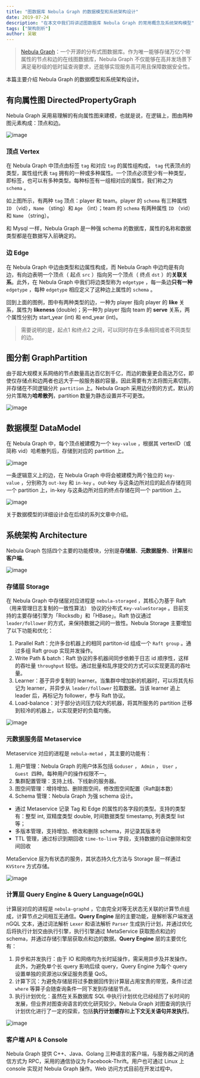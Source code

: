 ```yaml
---
title: "图数据库 Nebula Graph 的数据模型和系统架构设计"
date: 2019-07-24
description: "在本文中我们将讲述图数据库 Nebula Graph 的常用概念及系统架构模型"
tags: ["架构剖析"]
author: 吴敏
---
```


> [Nebula Graph](https://0x7.me/osc2github)：一个开源的分布式图数据库。作为唯一能够存储万亿个带属性的节点和边的在线图数据库，Nebula Graph 不仅能够在高并发场景下满足毫秒级的低时延查询要求，还能够实现服务高可用且保障数据安全性。

本篇主要介绍 Nebula Graph 的数据模型和系统架构设计。

## 有向属性图 DirectedPropertyGraph

Nebula Graph 采用易理解的有向属性图来建模，也就是说，在逻辑上，图由两种图元素构成：顶点和边。

![image](https://nebula-blog.azureedge.net/nebula-blog/DataModel01.png)

### 顶点 Vertex

在 Nebula Graph 中顶点由标签 `tag` 和对应 `tag` 的属性组构成， `tag` 代表顶点的类型，属性组代表 `tag` 拥有的一种或多种属性。一个顶点必须至少有一种类型，即标签，也可以有多种类型。每种标签有一组相对应的属性，我们称之为 `schema` 。

如上图所示，有两种 `tag` 顶点：player 和 team。player 的 `schema` 有三种属性 `ID` （vid），`Name` （sting）和 `Age` （int）；team 的 `schema` 有两种属性 `ID` （vid）和 `Name` （string）。

和 Mysql 一样，Nebula Graph 是一种强 schema 的数据库，属性的名称和数据类型都是在数据写入前确定的。


### 边 Edge

在 Nebula Graph 中边由类型和边属性构成，而 Nebula Graph 中边均是有向边，有向边表明一个顶点（ 起点 `src` ）指向另一个顶点（ 终点 `dst` ）的**关联关系**。此外，在 Nebula Graph 中我们将边类型称为 `edgetype` ，每一条边**只有一种**`edgetype` ，每种 `edgetype` 相应定义了这种边上属性的 `schema` 。

回到上面的图例，图中有两种类型的边，一种为 player 指向 player 的 **like** 关系，属性为 **likeness** (double)；另一种为 player 指向 team 的 **serve** 关系，两个属性分别为 start_year (int) 和 end_year (int)。

> 需要说明的是，起点1 和终点2 之间，可以同时存在多条相同或者不同类型的边。

## 图分割 GraphPartition

由于超大规模关系网络的节点数量高达百亿到千亿，而边的数量更会高达万亿，即使仅存储点和边两者也远大于一般服务器的容量。因此需要有方法将图元素切割，并存储在不同逻辑分片 `partition` 上。Nebula Graph 采用边分割的方式，默认的分片策略为**哈希散列**，partition 数量为静态设置并不可更改。

![image](https://nebula-blog.azureedge.net/nebula-blog/DataModel02.png)

## 数据模型 DataModel

在 Nebula Graph 中，每个顶点被建模为一个 `key-value` ，根据其 vertexID（或简称 vid）哈希散列后，存储到对应的 partition 上。

![image](https://nebula-blog.azureedge.net/nebula-blog/DataModel03.png)

一条逻辑意义上的边，在 Nebula Graph 中将会被建模为两个独立的 `key-value` ，分别称为 `out-key` 和 `in-key` 。out-key 与这条边所对应的起点存储在同一个 partition 上，in-key 与这条边所对应的终点存储在同一个 partition 上。

![image](https://nebula-blog.azureedge.net/nebula-blog/DataModel04.png)

关于数据模型的详细设计会在后续的系列文章中介绍。

## 系统架构 Architecture

Nebula Graph 包括四个主要的功能模块，分别是**存储层**、**元数据服务**、**计算层**和**客户端**。

![image](https://nebula-blog.azureedge.net/nebula-blog/DataModel05.png)

### 存储层 Storage

在 Nebula Graph 中存储层对应进程是 `nebula-storaged` ，其核心为基于 Raft（用来管理日志复制的一致性算法） 协议的分布式 `Key-valueStorage` 。目前支持的主要存储引擎为「Rocksdb」和「HBase」。Raft 协议通过 `leader/follower` 的方式，来保持数据之间的一致性。Nebula Storage 主要增加了以下功能和优化：

1. Parallel Raft：允许多台机器上的相同 partiton-id 组成一个 `Raft group` 。通过多组 Raft group 实现并发操作。
1. Write Path & batch：Raft 协议的多机器间同步依赖于日志 id 顺序性，这样的吞吐量 `throughput` 较低。通过批量和乱序提交的方式可以实现更高的吞吐量。
1. Learner：基于异步复制的 learner。当集群中增加新的机器时，可以将其先标记为 learner，并异步从 `leader/follower` 拉取数据。当该 learner 追上 leader 后，再标记为 follower，参与 Raft 协议。
1. Load-balance：对于部分访问压力较大的机器，将其所服务的 partition 迁移到较冷的机器上，以实现更好的负载均衡。

![image](https://nebula-blog.azureedge.net/nebula-blog/DataModel06.png)

### 元数据服务层 Metaservice

Metaservice 对应的进程是 `nebula-metad` ，其主要的功能有：

1. 用户管理：Nebula Graph 的用户体系包括 `Goduser` ， `Admin` ， `User` ， `Guest`  四种。每种用户的操作权限不一。
1. 集群配置管理：支持上线、下线新的服务器。
1. 图空间管理：增持增加、删除图空间，修改图空间配置（Raft副本数）
1. Schema 管理：Nebula Graph 为强 schema 设计。
  - 通过 Metaservice 记录 Tag 和 Edge 的属性的各字段的类型。支持的类型有：整型 int, 双精度类型 double, 时间数据类型 timestamp, 列表类型 list等；
  - 多版本管理，支持增加、修改和删除 schema，并记录其版本号
  - TTL 管理，通过标识到期回收 `time-to-live` 字段，支持数据的自动删除和空间回收

MetaService 层为有状态的服务，其状态持久化方法与 Storage 层一样通过 `KVStore` 方式存储。

![image](https://nebula-blog.azureedge.net/nebula-blog/DataModel07.png)

### 计算层 Query Engine & Query Language(nGQL)

计算层对应的进程是 `nebula-graphd` ，它由完全对等无状态无关联的计算节点组成，计算节点之间相互无通信。**Query Engine** 层的主要功能，是解析客户端发送 nGQL 文本，通过词法解析 `Lexer` 和语法解析 `Parser` 生成执行计划，并通过优化后将执行计划交由执行引擎，执行引擎通过 MetaService 获取图点和边的 schema，并通过存储引擎层获取点和边的数据。**Query Engine** 层的主要优化有：

1. 异步和并发执行：由于 IO 和网络均为长时延操作，需采用异步及并发操作。此外，为避免单个长 query 影响后续 query，Query Engine 为每个 query 设置单独的资源池以保证服务质量 QoS。
1. 计算下沉：为避免存储层将过多数据回传到计算层占用宝贵的带宽，条件过滤 `where` 等算子会随查询条件一同下发到存储层节点。
1. 执行计划优化：虽然在关系数据库 SQL 中执行计划优化已经经历了长时间的发展，但业界对图查询语言的优化研究较少。Nebula Graph 对图查询的执行计划优化进行了一定的探索，包括**执行计划缓存**和**上下文无关语句并发执行**。

![image](https://nebula-blog.azureedge.net/nebula-blog/DataModel08.png)

### 客户端 API & Console

Nebula Graph 提供 C++、Java、Golang 三种语言的客户端，与服务器之间的通信方式为 RPC，采用的通信协议为 Facebook-Thrift。用户也可通过 Linux 上 console 实现对 Nebula Graph 操作。Web 访问方式目前在开发过程中。

